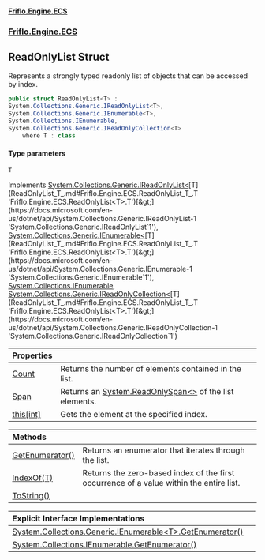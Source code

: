 #### [Friflo.Engine.ECS](index.md 'index')
### [Friflo.Engine.ECS](Friflo.Engine.ECS.md 'Friflo.Engine.ECS')

## ReadOnlyList<T> Struct

Represents a strongly typed readonly list of objects that can be accessed by index.

```csharp
public struct ReadOnlyList<T> :
System.Collections.Generic.IReadOnlyList<T>,
System.Collections.Generic.IEnumerable<T>,
System.Collections.IEnumerable,
System.Collections.Generic.IReadOnlyCollection<T>
    where T : class
```
#### Type parameters

<a name='Friflo.Engine.ECS.ReadOnlyList_T_.T'></a>

`T`

Implements [System.Collections.Generic.IReadOnlyList&lt;](https://docs.microsoft.com/en-us/dotnet/api/System.Collections.Generic.IReadOnlyList-1 'System.Collections.Generic.IReadOnlyList`1')[T](ReadOnlyList_T_.md#Friflo.Engine.ECS.ReadOnlyList_T_.T 'Friflo.Engine.ECS.ReadOnlyList<T>.T')[&gt;](https://docs.microsoft.com/en-us/dotnet/api/System.Collections.Generic.IReadOnlyList-1 'System.Collections.Generic.IReadOnlyList`1'), [System.Collections.Generic.IEnumerable&lt;](https://docs.microsoft.com/en-us/dotnet/api/System.Collections.Generic.IEnumerable-1 'System.Collections.Generic.IEnumerable`1')[T](ReadOnlyList_T_.md#Friflo.Engine.ECS.ReadOnlyList_T_.T 'Friflo.Engine.ECS.ReadOnlyList<T>.T')[&gt;](https://docs.microsoft.com/en-us/dotnet/api/System.Collections.Generic.IEnumerable-1 'System.Collections.Generic.IEnumerable`1'), [System.Collections.IEnumerable](https://docs.microsoft.com/en-us/dotnet/api/System.Collections.IEnumerable 'System.Collections.IEnumerable'), [System.Collections.Generic.IReadOnlyCollection&lt;](https://docs.microsoft.com/en-us/dotnet/api/System.Collections.Generic.IReadOnlyCollection-1 'System.Collections.Generic.IReadOnlyCollection`1')[T](ReadOnlyList_T_.md#Friflo.Engine.ECS.ReadOnlyList_T_.T 'Friflo.Engine.ECS.ReadOnlyList<T>.T')[&gt;](https://docs.microsoft.com/en-us/dotnet/api/System.Collections.Generic.IReadOnlyCollection-1 'System.Collections.Generic.IReadOnlyCollection`1')

| Properties | |
| :--- | :--- |
| [Count](ReadOnlyList_T_.Count.md 'Friflo.Engine.ECS.ReadOnlyList<T>.Count') | Returns the number of elements contained in the list. |
| [Span](ReadOnlyList_T_.Span.md 'Friflo.Engine.ECS.ReadOnlyList<T>.Span') | Returns an [System.ReadOnlySpan&lt;&gt;](https://docs.microsoft.com/en-us/dotnet/api/System.ReadOnlySpan-1 'System.ReadOnlySpan`1') of the list elements. |
| [this[int]](ReadOnlyList_T_.this[int].md 'Friflo.Engine.ECS.ReadOnlyList<T>.this[int]') | Gets the element at the specified index. |

| Methods | |
| :--- | :--- |
| [GetEnumerator()](ReadOnlyList_T_.GetEnumerator().md 'Friflo.Engine.ECS.ReadOnlyList<T>.GetEnumerator()') | Returns an enumerator that iterates through the list. |
| [IndexOf(T)](ReadOnlyList_T_.IndexOf(T).md 'Friflo.Engine.ECS.ReadOnlyList<T>.IndexOf(T)') | Returns the zero-based index of the first occurrence of a value within the entire list. |
| [ToString()](ReadOnlyList_T_.ToString().md 'Friflo.Engine.ECS.ReadOnlyList<T>.ToString()') | |

| Explicit Interface Implementations | |
| :--- | :--- |
| [System.Collections.Generic.IEnumerable&lt;T&gt;.GetEnumerator()](ReadOnlyList_T_.System.Collections.Generic.IEnumerable_T_.GetEnumerator().md 'Friflo.Engine.ECS.ReadOnlyList<T>.System.Collections.Generic.IEnumerable<T>.GetEnumerator()') | |
| [System.Collections.IEnumerable.GetEnumerator()](ReadOnlyList_T_.System.Collections.IEnumerable.GetEnumerator().md 'Friflo.Engine.ECS.ReadOnlyList<T>.System.Collections.IEnumerable.GetEnumerator()') | |
